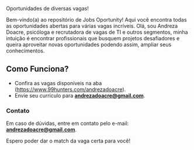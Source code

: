 Oportunidades de diversas vagas!


Bem-vindo(a) ao repositório de Jobs Oportunity! Aqui você encontra todas as oportunidades abertas para várias vagas incríveis.
Olá, sou Andreza Doacre, psicóloga e recrutadora de vagas de TI e outros segmentos, minha intuição é encontrar profissionais que busquem projetos desafiadores e queira aproveitar novas
oportunidades podendo assim, ampliar seus conhecimentos. 


## Como Funciona?
- Confira as vagas disponíveis na aba (https://www.99hunters.com/andrezadoacre).
- Envie seu currículo para **andrezadoacre@gmail.com**. 


### Contato
Em caso de dúvidas, entre em contato pelo e-mail: **andrezadoacre@gmail.com**.


Espero poder dar o match da vaga certa para você! 
